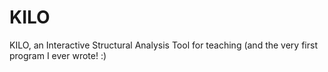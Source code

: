 # KILO
KILO, an Interactive Structural Analysis Tool for teaching (and the very first program I ever wrote! :)
